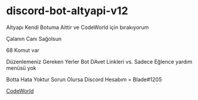 # discord-bot-altyapi-v12

Altyapı Kendi Botuma Aittir ve CodeWorld için bırakıyorum

Çalanın Canı Sağolsun

68 Komut var

Düzenlemeniz Gereken Yerler Bot DAvet Linkleri vs. 
Sadece Eğlence yardım menüsü yok

Botta Hata Yoktur Sorun Olursa Discord Hesabım = Blade#1205

[CodeWorld](https://discord.gg/PFgx66t)
